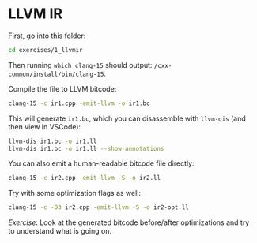 # LLVM IR

First, go into this folder:

```sh
cd exercises/1_llvmir
```

Then running `which clang-15` should output: `/cxx-common/install/bin/clang-15`.

Compile the file to LLVM bitcode:

```sh
clang-15 -c ir1.cpp -emit-llvm -o ir1.bc
```

This will generate `ir1.bc`, which you can disassemble with `llvm-dis` (and then view in VSCode):

```sh
llvm-dis ir1.bc -o ir1.ll
llvm-dis ir1.bc -o ir1.ll --show-annotations
```

You can also emit a human-readable bitcode file directly:

```sh
clang-15 -c ir2.cpp -emit-llvm -S -o ir2.ll
```

Try with some optimization flags as well:

```sh
clang-15 -c -O3 ir2.cpp -emit-llvm -S -o ir2-opt.ll
```

_Exercise_: Look at the generated bitcode before/after optimizations and try to understand what is going on.

